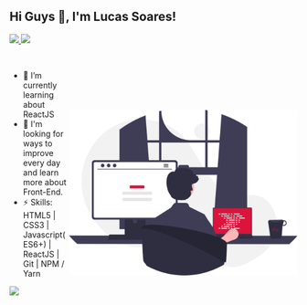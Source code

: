 ## Hi Guys 👋, I'm <strong>Lucas Soares!</strong>

<p align="left">
  <a href="mailto:lucasmsoaresdev@gmail.com">
    <img src="https://img.shields.io/badge/-lucasmsoaresdev@gmail.com-dc143c?style=flat-square&logo=Gmail&logoColor=white&link=mailto:lucasmsoaresdev@gmail.com" />
  </a>
  <a href="https://github.com/lucassoares01/?tab=follow">
    <img src="https://img.shields.io/github/followers/lucassoares01?label=Follow&style=social" />
  </a>
</p>

<img align="right" width="400px" src="./gitimage.svg" style="margin-top: 100px;"/>

<br>

- 🌱 I’m currently learning about ReactJS
- 🔭 I'm looking for ways to improve every day and learn more about Front-End.
- ⚡ Skills: HTML5 | CSS3 | Javascript(ES6+) | ReactJS | Git | NPM / Yarn

<img
    align="left"
    height="165"
    src="https://github-readme-stats.vercel.app/api?username=lucassoares01&count_private=true&show_icons=true&custom_title=GitHub%20Status&hide=issues&title_color=dc143c&icon_color=f7df1e&bg_color=ffffff00&text_color=dc143c&hide_border=true"
/>
